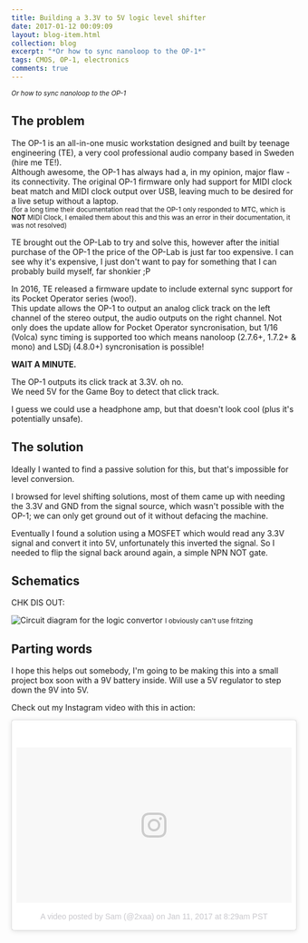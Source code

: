 ```yaml
---
title: Building a 3.3V to 5V logic level shifter
date: 2017-01-12 00:09:09
layout: blog-item.html
collection: blog
excerpt: "*Or how to sync nanoloop to the OP-1*"
tags: CMOS, OP-1, electronics
comments: true
---
```


<small>*Or how to sync nanoloop to the OP-1*</small>

## The problem

The OP-1 is an all-in-one music workstation designed and built by teenage engineering (TE), a very cool professional audio company based in Sweden (hire me TE!).  
Although awesome, the OP-1 has always had a, in my opinion, major flaw - its connectivity. The original OP-1 firmware only had support for MIDI clock beat match and MIDI clock output over USB, leaving much to be desired for a live setup without a laptop.  
<small>(for a long time their documentation read that the OP-1 only responded to MTC, which is **NOT** MIDI Clock, I emailed them about this and this was an error in their documentation, it was not resolved)</small>

TE brought out the OP-Lab to try and solve this, however after the initial purchase of the OP-1 the price of the OP-Lab is just far too expensive. I can see why it's expensive, I just don't want to pay for something that I can probably build myself, far shonkier ;P

In 2016, TE released a firmware update to include external sync support for its Pocket Operator series (woo!).  
This update allows the OP-1 to output an analog click track on the left channel of the stereo output, the audio outputs on the right channel. Not only does the update allow for Pocket Operator syncronisation, but 1/16 (Volca) sync timing is supported too which means nanoloop (2.7.6+, 1.7.2+ & mono) and LSDj (4.8.0+) syncronisation is possible!

**WAIT A MINUTE.**

The OP-1 outputs its click track at 3.3V. oh no.  
We need 5V for the Game Boy to detect that click track.  

I guess we could use a headphone amp, but that doesn't look cool (plus it's potentially unsafe).


## The solution

Ideally I wanted to find a passive solution for this, but that's impossible for level conversion.

I browsed for level shifting solutions, most of them came up with needing the 3.3V and GND from the signal source, which wasn't possible with the OP-1; we can only get ground out of it without defacing the machine.

Eventually I found a solution using a MOSFET which would read any 3.3V signal and convert it into 5V, unfortunately this inverted the signal. So I needed to flip the signal back around again, a simple NPN NOT gate.

## Schematics

CHK DIS OUT:

![Circuit diagram for the logic convertor](http://wray.pro/blog/static/logic_convertor_schem.png)
<small>I obviously can't use fritzing</small>

## Parting words

I hope this helps out somebody, I'm going to be making this into a small project box soon with a 9V battery inside. Will use a 5V regulator to step down the 9V into 5V.

Check out my Instagram video with this in action:

<blockquote class="instagram-media" data-instgrm-version="7" style=" background:#FFF; border:0; border-radius:3px; box-shadow:0 0 1px 0 rgba(0,0,0,0.5),0 1px 10px 0 rgba(0,0,0,0.15); margin: 1px; max-width:658px; padding:0; width:99.375%; width:-webkit-calc(100% - 2px); width:calc(100% - 2px);"><div style="padding:8px;"> <div style=" background:#F8F8F8; line-height:0; margin-top:40px; padding:28.1944444444% 0; text-align:center; width:100%;"> <div style=" background:url(data:image/png;base64,iVBORw0KGgoAAAANSUhEUgAAACwAAAAsCAMAAAApWqozAAAABGdBTUEAALGPC/xhBQAAAAFzUkdCAK7OHOkAAAAMUExURczMzPf399fX1+bm5mzY9AMAAADiSURBVDjLvZXbEsMgCES5/P8/t9FuRVCRmU73JWlzosgSIIZURCjo/ad+EQJJB4Hv8BFt+IDpQoCx1wjOSBFhh2XssxEIYn3ulI/6MNReE07UIWJEv8UEOWDS88LY97kqyTliJKKtuYBbruAyVh5wOHiXmpi5we58Ek028czwyuQdLKPG1Bkb4NnM+VeAnfHqn1k4+GPT6uGQcvu2h2OVuIf/gWUFyy8OWEpdyZSa3aVCqpVoVvzZZ2VTnn2wU8qzVjDDetO90GSy9mVLqtgYSy231MxrY6I2gGqjrTY0L8fxCxfCBbhWrsYYAAAAAElFTkSuQmCC); display:block; height:44px; margin:0 auto -44px; position:relative; top:-22px; width:44px;"></div></div><p style=" color:#c9c8cd; font-family:Arial,sans-serif; font-size:14px; line-height:17px; margin-bottom:0; margin-top:8px; overflow:hidden; padding:8px 0 7px; text-align:center; text-overflow:ellipsis; white-space:nowrap;"><a href="https://www.instagram.com/p/BPIX46PBHzS/" style=" color:#c9c8cd; font-family:Arial,sans-serif; font-size:14px; font-style:normal; font-weight:normal; line-height:17px; text-decoration:none;" target="_blank">A video posted by Sam (@2xaa)</a> on <time style=" font-family:Arial,sans-serif; font-size:14px; line-height:17px;" datetime="2017-01-11T16:29:50+00:00">Jan 11, 2017 at 8:29am PST</time></p></div></blockquote> <script async defer src="//platform.instagram.com/en_US/embeds.js"></script>
